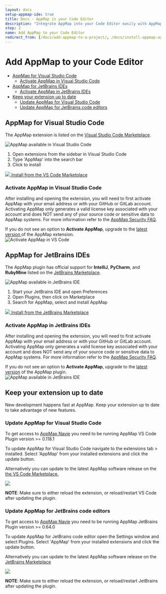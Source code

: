 ```yaml
---
layout: docs
setup-appmap-ide: true
title: Docs - AppMap in your Code Editor
description: "Integrate AppMap into your Code Editor easily with AppMap for Visual Studio Code and JetBrains IDEs."
step: 2
name: Add AppMap to your Code Editor
redirect_from: [/docs/add-appmap-to-a-project/, /docs/install-appmap-agent, /docs/quickstart, /docs/quickstart/index.html]
---
```


# Add AppMap to your Code Editor

- [AppMap for Visual Studio Code](#appmap-for-visual-studio-code)
  - [Activate AppMap in Visual Studio Code](#activate-appmap-in-visual-studio-code)
- [AppMap for JetBrains IDEs](#appmap-for-jetbrains-ides)
  - [Activate AppMap in JetBrains IDEs](#activate-appmap-in-jetbrains-ides)
- [Keep your extension up to date](#keep-your-extension-up-to-date)
  - [Update AppMap for Visual Studio Code](#update-appmap-for-visual-studio-code)
  - [Update AppMap for JetBrains code editors](#update-appmap-for-jetbrains-code-editors)
  
## AppMap for Visual Studio Code

The AppMap extension is listed on the <a href="https://marketplace.visualstudio.com/items?itemName=appland.appmap" target="_blank">Visual Studio Code Marketplace</a>.

<img title="AppMap available in Visual Studio Code" class="inline-partial-screenshot" src="/assets/img/docs/vscode-marketplace-tab-in-IDE.png">

1. Open extensions from the sidebar in Visual Studio Code
2. Type 'AppMap' into the search bar
3. Click to install

<a class="btn btn-dark btn-with-inline-img" href="https://marketplace.visualstudio.com/items?itemName=appland.appmap">
    <img class="inline-button-img" src="/assets/img/vscode-icon.svg">
    Install from the VS Code Marketplace
</a>

### Activate AppMap in Visual Studio Code

After installing and opening the extension, you will need to first activate AppMap with your email address or with your GitHub or GitLab account.  Activating AppMap only generates a valid license key associated with your account and does NOT send any of your source code or sensitive data to AppMap systems.  For more information refer to the [AppMap Security FAQ](/security).

<div class="alert alert-info">If you do not see an option to <b>Activate AppMap</b>, upgrade to the <a href="https://marketplace.visualstudio.com/items?itemName=appland.appmap">latest version </a>of the AppMap extension.</div>

<img title="Activate AppMap in VS Code" class="inline-partial-screenshot" src="/assets/img/docs/activate-vscode.webp">

## AppMap for JetBrains IDEs

The AppMap plugin has official support for **IntelliJ**, **PyCharm**, and **RubyMine** listed on the <a href="https://plugins.jetbrains.com/plugin/16701-appmap" target="_blank">JetBrains Marketplace</a>.

<img title="AppMap available in JetBrains IDE" class="inline-partial-screenshot" src="/assets/img/docs/jetbrains-marketplace-tab-in-IDE.webp">

1. Start your JetBrains IDE and open Preferences
2. Open Plugins, then click on Marketplace
3. Search for AppMap, select and install AppMap

<a class="btn btn-dark btn-with-inline-img" href="https://plugins.jetbrains.com/plugin/16701-appmap">
    <img class="inline-button-img" src="/assets/img/jetbrains.svg">
     Install from the JetBrains Marketplace
</a>

### Activate AppMap in JetBrains IDEs

After installing and opening the extension, you will need to first activate AppMap with your email address or with your GitHub or GitLab account.  Activating AppMap only generates a valid license key associated with your account and does NOT send any of your source code or sensitive data to AppMap systems.  For more information refer to the [AppMap Security FAQ](/security).

<div class="alert alert-info">If you do not see an option to <b>Activate AppMap</b>, upgrade to the <a href="https://plugins.jetbrains.com/plugin/16701-appmap">latest version</a> of the AppMap plugin.</div>

<img title="AppMap available in JetBrains IDE" class="inline-partial-screenshot" src="/assets/img/docs/activate-jetbrains.webp">

## Keep your extension up to date

New development happens fast at AppMap. Keep your extension up to date to take advantage of new features.

### Update AppMap for Visual Studio Code 

<p class="alert alert-info">To get access to <a href="https://appmap.io/product/appmap-navie">AppMap Navie</a> you need to be running AppMap VS Code Plugin version >= 0.118.1</p>

To update AppMap for Visual Studio Code navigate to the extensions tab > installed. Select 'AppMap' from your installed extensions and click the update button.

Alternatively you can update to the latest AppMap software release on the [the VS Code Marketplace.](https://marketplace.visualstudio.com/items?itemName=appland.appmap) 

<image class="video-screenshot" src="/assets/img/docs/update-appmap-for-visual-studio-code.webp"/> 

**NOTE**: Make sure to either reload the extension, or reload/restart VS Code after updating the plugin.

### Update AppMap for JetBrains code editors

<p class="alert alert-info">To get access to <a href="https://appmap.io/product/appmap-navie">AppMap Navie</a> you need to be running AppMap JetBrains Plugin version >= 0.64.0</p>

To update AppMap for JetBrains code editor open the Settings window and select Plugins. Select 'AppMap' from your installed extensions and click the update button.

Alternatively you can update to the latest AppMap software release on the [JetBrains Marketplace](https://plugins.jetbrains.com/plugin/16701-appmap)

<image class="video-screenshot" src="/assets/img/docs/update-appmap-for-intellij.webp"/> 

**NOTE**: Make sure to either reload the extension, or reload/restart JetBrains after updating the plugin.
